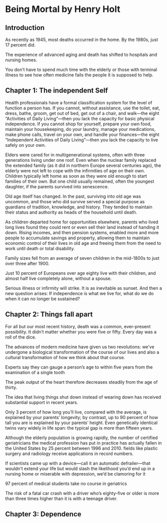 # Being Mortal by Henry Holt

## Introduction

As recently as 1945, most deaths occurred in the home. By the 1980s, just 17 percent did.

The experience of advanced aging and death has shifted to hospitals and nursing homes.

You don’t have to spend much time with the elderly or those with terminal illness to see how often medicine fails the people it is supposed to help.

## Chapter 1: The independent Self

Health professionals have a formal classification system for the level of function a person has. If you cannot, without assistance, use the toilet, eat, dress, bathe, groom, get out of bed, get out of a chair, and walk—the eight “Activities of Daily Living”—then you lack the capacity for basic physical independence. If you cannot shop for yourself, prepare your own food, maintain your housekeeping, do your laundry, manage your medications, make phone calls, travel on your own, and handle your finances—the eight “Independent Activities of Daily Living”—then you lack the capacity to live safely on your own.

Elders were cared for in multigenerational systems, often with three generations living under one roof. 
Even when the nuclear family replaced the extended family (as it did in northern Europe several centuries ago), the elderly were not left to cope with the infirmities of age on their own. 
Children typically left home as soon as they were old enough to start families of their own. But one child usually remained, often the youngest daughter, if the parents survived into senescence. 

Old age itself has changed. In the past, surviving into old age was uncommon, and those who did survive served a special purpose as guardians of tradition, knowledge, and history. They tended to maintain their status and authority as heads of the household until death. 

As children departed home for opportunities elsewhere, parents who lived long lives found they could rent or even sell their land instead of handing it down. Rising incomes, and then pension systems, enabled more and more people to accumulate savings and property, allowing them to maintain economic control of their lives in old age and freeing them from the need to work until death or total disability. 

Family sizes fell from an average of seven children in the mid-1800s to just over three after 1900. 

Just 10 percent of Europeans over age eighty live with their children, and almost half live completely alone, without a spouse.

Serious illness or infirmity will strike. It is as inevitable as sunset. And then a new question arises: If independence is what we live for, what do we do when it can no longer be sustained?

## Chapter 2: Things fall apart

For all but our most recent history, death was a common, ever-present possibility. It didn’t matter whether you were five or fifty. Every day was a roll of the dice.

The advances of modern medicine have given us two revolutions: we’ve undergone a biological transformation of the course of our lives and also a cultural transformation of how we think about that course.

Experts say they can gauge a person’s age to within five years from the examination of a single tooth
 
The peak output of the heart therefore decreases steadily from the age of thirty. 

The idea that living things shut down instead of wearing down has received substantial support in recent years.

Only 3 percent of how long you’ll live, compared with the average, is explained by your parents’ longevity; by contrast, up to 90 percent of how tall you are is explained by your parents’ height. Even genetically identical twins vary widely in life span: the typical gap is more than fifteen years.

Although the elderly population is growing rapidly, the number of certified geriatricians the medical profession has put in practice has actually fallen in the United States by 25 percent between 1996 and 2010. fields like plastic surgery and radiology receive applications in record numbers.

If scientists came up with a device—call it an automatic defrailer—that wouldn’t extend your life but would slash the likelihood you’d end up in a nursing home or miserable with depression, we’d be clamoring for it

97 percent of medical students take no course in geriatrics

The risk of a fatal car crash with a driver who’s eighty-five or older is more than three times higher than it is with a teenage driver. 

## Chapter 3: Dependence
